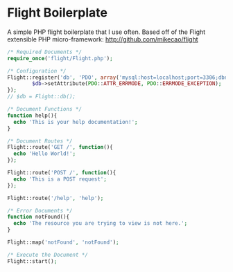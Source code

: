 Flight Boilerplate
==================

A simple PHP flight boilerplate that I use often. Based off of the Flight extensible PHP micro-framework: <http://github.com/mikecao/flight>

```php
/* Required Documents */
require_once('flight/Flight.php');

/* Configuration */
Flight::register('db', 'PDO', array('mysql:host=localhost;port=3306;dbname=database', 'username', 'password'), function($db) {
        $db->setAttribute(PDO::ATTR_ERRMODE, PDO::ERRMODE_EXCEPTION);
});
// $db = Flight::db();

/* Document Functions */
function help(){
  echo 'This is your help documentation!';
}

/* Document Routes */
Flight::route('GET /', function(){
  echo 'Hello World!';
});

Flight::route('POST /', function(){
  echo 'This is a POST request';
});

Flight::route('/help', 'help');

/* Error Documents */
function notFound(){
  echo 'The resource you are trying to view is not here.';
}

Flight::map('notFound', 'notFound');

/* Execute the Document */
Flight::start();
```
